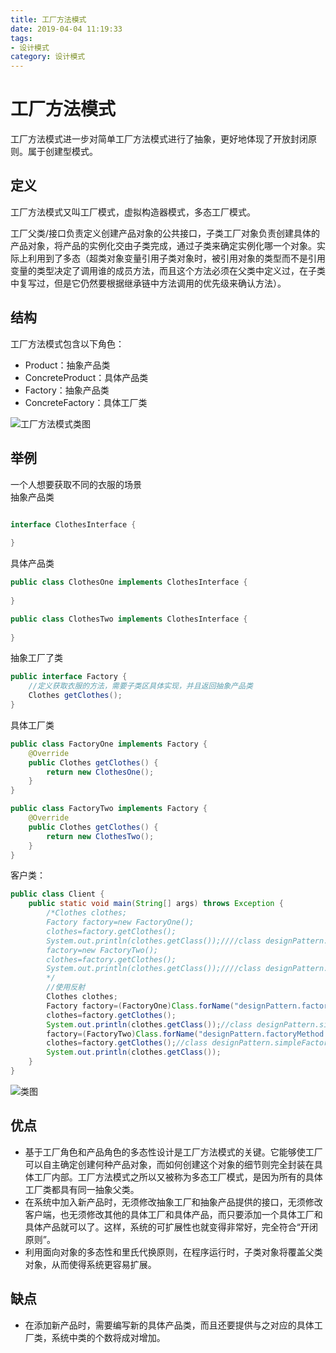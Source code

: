 ```yaml
---
title: 工厂方法模式
date: 2019-04-04 11:19:33
tags: 
- 设计模式
category: 设计模式
---
```


# 工厂方法模式
工厂方法模式进一步对简单工厂方法模式进行了抽象，更好地体现了开放封闭原则。属于创建型模式。

## 定义
工厂方法模式又叫工厂模式，虚拟构造器模式，多态工厂模式。

工厂父类/接口负责定义创建产品对象的公共接口，子类工厂对象负责创建具体的产品对象，将产品的实例化交由子类完成，通过子类来确定实例化哪一个对象。实际上利用到了多态（超类对象变量引用子类对象时，被引用对象的类型而不是引用变量的类型决定了调用谁的成员方法，而且这个方法必须在父类中定义过，在子类中复写过，但是它仍然要根据继承链中方法调用的优先级来确认方法）。

## 结构
工厂方法模式包含以下角色：
- Product：抽象产品类
- ConcreteProduct：具体产品类
- Factory：抽象产品类
- ConcreteFactory：具体工厂类
<!--more-->
![工厂方法模式类图](/工厂方法模式/FactoryMethod.jpg)

## 举例
一个人想要获取不同的衣服的场景  
抽象产品类
~~~java

interface ClothesInterface {
    
}
~~~

具体产品类
~~~java
public class ClothesOne implements ClothesInterface { 
    
}
~~~

~~~java
public class ClothesTwo implements ClothesInterface { 
    
}
~~~

抽象工厂了类
~~~java
public interface Factory {
    //定义获取衣服的方法，需要子类区具体实现，并且返回抽象产品类
    Clothes getClothes();
}
~~~
具体工厂类
~~~java
public class FactoryOne implements Factory {
    @Override
    public Clothes getClothes() {
        return new ClothesOne();
    }
}
~~~

~~~java
public class FactoryTwo implements Factory {
    @Override
    public Clothes getClothes() {
        return new ClothesTwo();
    }
}
~~~

客户类：
~~~java
public class Client {
    public static void main(String[] args) throws Exception {
        /*Clothes clothes;
        Factory factory=new FactoryOne();
        clothes=factory.getClothes();
        System.out.println(clothes.getClass());////class designPattern.simpleFactory.ClothesOne
        factory=new FactoryTwo();
        clothes=factory.getClothes();
        System.out.println(clothes.getClass());////class designPattern.simpleFactory.ClothesTwo
        */
        //使用反射
        Clothes clothes;
        Factory factory=(FactoryOne)Class.forName("designPattern.factoryMethod.FactoryOne").newInstance();
        clothes=factory.getClothes();
        System.out.println(clothes.getClass());//class designPattern.simpleFactory.ClothesOne
        factory=(FactoryTwo)Class.forName("designPattern.factoryMethod.FactoryTwo").newInstance();
        clothes=factory.getClothes();//class designPattern.simpleFactory.ClothesTwo
        System.out.println(clothes.getClass());
    }
}
~~~

![类图](/工厂方法模式/MyFactoryMethed.png)


## 优点
- 基于工厂角色和产品角色的多态性设计是工厂方法模式的关键。它能够使工厂可以自主确定创建何种产品对象，而如何创建这个对象的细节则完全封装在具体工厂内部。工厂方法模式之所以又被称为多态工厂模式，是因为所有的具体工厂类都具有同一抽象父类。
- 在系统中加入新产品时，无须修改抽象工厂和抽象产品提供的接口，无须修改客户端，也无须修改其他的具体工厂和具体产品，而只要添加一个具体工厂和具体产品就可以了。这样，系统的可扩展性也就变得非常好，完全符合“开闭原则”。
- 利用面向对象的多态性和里氏代换原则，在程序运行时，子类对象将覆盖父类对象，从而使得系统更容易扩展。

## 缺点
- 在添加新产品时，需要编写新的具体产品类，而且还要提供与之对应的具体工厂类，系统中类的个数将成对增加。